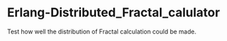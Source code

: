 # Erlang-Distributed_Fractal_calulator
Test how well the distribution of Fractal calculation could be made.
